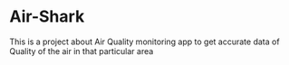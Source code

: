 # Air-Shark
 This is a project about Air Quality monitoring app to get accurate data of Quality of the air in that particular area
